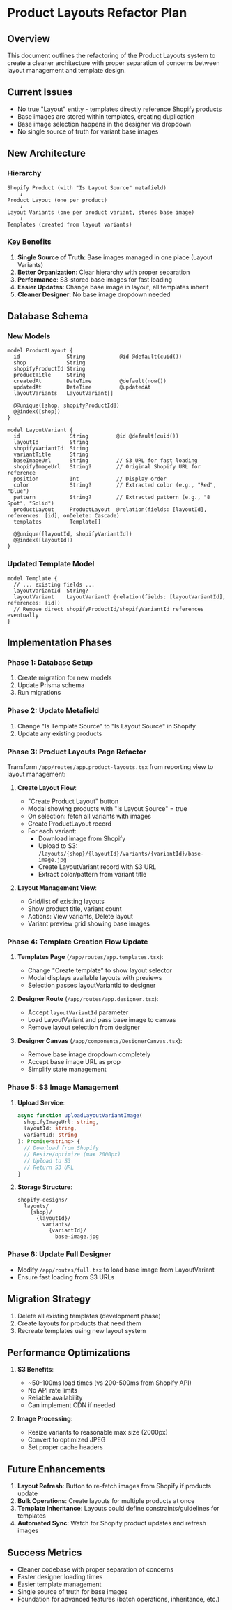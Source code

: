 # Product Layouts Refactor Plan

## Overview
This document outlines the refactoring of the Product Layouts system to create a cleaner architecture with proper separation of concerns between layout management and template design.

## Current Issues
- No true "Layout" entity - templates directly reference Shopify products
- Base images are stored within templates, creating duplication
- Base image selection happens in the designer via dropdown
- No single source of truth for variant base images

## New Architecture

### Hierarchy
```
Shopify Product (with "Is Layout Source" metafield)
    ↓
Product Layout (one per product)
    ↓
Layout Variants (one per product variant, stores base image)
    ↓
Templates (created from layout variants)
```

### Key Benefits
1. **Single Source of Truth**: Base images managed in one place (Layout Variants)
2. **Better Organization**: Clear hierarchy with proper separation
3. **Performance**: S3-stored base images for fast loading
4. **Easier Updates**: Change base image in layout, all templates inherit
5. **Cleaner Designer**: No base image dropdown needed

## Database Schema

### New Models

```prisma
model ProductLayout {
  id               String           @id @default(cuid())
  shop             String
  shopifyProductId String
  productTitle     String
  createdAt        DateTime         @default(now())
  updatedAt        DateTime         @updatedAt
  layoutVariants   LayoutVariant[]
  
  @@unique([shop, shopifyProductId])
  @@index([shop])
}

model LayoutVariant {
  id                String         @id @default(cuid())
  layoutId          String
  shopifyVariantId  String
  variantTitle      String
  baseImageUrl      String         // S3 URL for fast loading
  shopifyImageUrl   String?        // Original Shopify URL for reference
  position          Int            // Display order
  color             String?        // Extracted color (e.g., "Red", "Blue")
  pattern           String?        // Extracted pattern (e.g., "8 Spot", "Solid")
  productLayout     ProductLayout  @relation(fields: [layoutId], references: [id], onDelete: Cascade)
  templates         Template[]
  
  @@unique([layoutId, shopifyVariantId])
  @@index([layoutId])
}
```

### Updated Template Model
```prisma
model Template {
  // ... existing fields ...
  layoutVariantId  String?
  layoutVariant    LayoutVariant? @relation(fields: [layoutVariantId], references: [id])
  // Remove direct shopifyProductId/shopifyVariantId references eventually
}
```

## Implementation Phases

### Phase 1: Database Setup
1. Create migration for new models
2. Update Prisma schema
3. Run migrations

### Phase 2: Update Metafield
1. Change "Is Template Source" to "Is Layout Source" in Shopify
2. Update any existing products

### Phase 3: Product Layouts Page Refactor
Transform `/app/routes/app.product-layouts.tsx` from reporting view to layout management:

1. **Create Layout Flow**:
   - "Create Product Layout" button
   - Modal showing products with "Is Layout Source" = true
   - On selection: fetch all variants with images
   - Create ProductLayout record
   - For each variant:
     - Download image from Shopify
     - Upload to S3: `/layouts/{shop}/{layoutId}/variants/{variantId}/base-image.jpg`
     - Create LayoutVariant record with S3 URL
     - Extract color/pattern from variant title

2. **Layout Management View**:
   - Grid/list of existing layouts
   - Show product title, variant count
   - Actions: View variants, Delete layout
   - Variant preview grid showing base images

### Phase 4: Template Creation Flow Update
1. **Templates Page** (`/app/routes/app.templates.tsx`):
   - Change "Create template" to show layout selector
   - Modal displays available layouts with previews
   - Selection passes layoutVariantId to designer

2. **Designer Route** (`/app/routes/app.designer.tsx`):
   - Accept `layoutVariantId` parameter
   - Load LayoutVariant and pass base image to canvas
   - Remove layout selection from designer

3. **Designer Canvas** (`/app/components/DesignerCanvas.tsx`):
   - Remove base image dropdown completely
   - Accept base image URL as prop
   - Simplify state management

### Phase 5: S3 Image Management
1. **Upload Service**:
   ```typescript
   async function uploadLayoutVariantImage(
     shopifyImageUrl: string,
     layoutId: string,
     variantId: string
   ): Promise<string> {
     // Download from Shopify
     // Resize/optimize (max 2000px)
     // Upload to S3
     // Return S3 URL
   }
   ```

2. **Storage Structure**:
   ```
   shopify-designs/
     layouts/
       {shop}/
         {layoutId}/
           variants/
             {variantId}/
               base-image.jpg
   ```

### Phase 6: Update Full Designer
- Modify `/app/routes/full.tsx` to load base image from LayoutVariant
- Ensure fast loading from S3 URLs

## Migration Strategy
1. Delete all existing templates (development phase)
2. Create layouts for products that need them
3. Recreate templates using new layout system

## Performance Optimizations
1. **S3 Benefits**:
   - ~50-100ms load times (vs 200-500ms from Shopify API)
   - No API rate limits
   - Reliable availability
   - Can implement CDN if needed

2. **Image Processing**:
   - Resize variants to reasonable max size (2000px)
   - Convert to optimized JPEG
   - Set proper cache headers

## Future Enhancements
1. **Layout Refresh**: Button to re-fetch images from Shopify if products update
2. **Bulk Operations**: Create layouts for multiple products at once
3. **Template Inheritance**: Layouts could define constraints/guidelines for templates
4. **Automated Sync**: Watch for Shopify product updates and refresh images

## Success Metrics
- Cleaner codebase with proper separation of concerns
- Faster designer loading times
- Easier template management
- Single source of truth for base images
- Foundation for advanced features (batch operations, inheritance, etc.)
